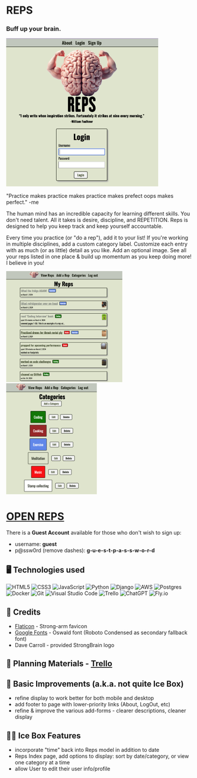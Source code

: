 # REPS
### Buff up your brain.

<img src="./main_app/static/images/readme/reps-screenshot1.png" alt="TEXT HERE" height="400"/>

"Practice makes practice makes practice makes prefect oops makes perfect."
  -me

The human mind has an incredible capacity for learning different skills. You don't need talent. All it takes is desire, discipline, and REPETITION. Reps is designed to help you keep track and keep yourself accountable. 

Every time you practice (or "do a rep"), add it to your list! If you're working in multiple disciplines, add a custom category label. Customize each entry with as much (or as little) detail as you like. Add an optional image. See all your reps listed in one place & build up momentum as you keep doing more! I believe in you! 

<img src="./main_app/static/images/readme/reps-screenshot2.png" alt="TEXT HERE" height="300"/><img src="./main_app/static/images/readme/reps-screenshot3.png" alt="TEXT HERE" height="300"/>

# [OPEN REPS](https://reps-app.fly.dev)
There is a **Guest Account** available for those who don't wish to sign up:
- username: **guest**
- p@ssw0rd (remove dashes): **g-u-e-s-t-p-a-s-s-w-o-r-d**

## :desktop_computer:	Technologies used 

![HTML5](https://img.shields.io/badge/html5-%23E34F26.svg?style=for-the-badge&logo=html5&logoColor=white)
![CSS3](https://img.shields.io/badge/css3-%231572B6.svg?style=for-the-badge&logo=css3&logoColor=white)
![JavaScript](https://img.shields.io/badge/javascript-%23323330.svg?style=for-the-badge&logo=javascript&logoColor=%23F7DF1E)
![Python](https://img.shields.io/badge/python-3670A0?style=for-the-badge&logo=python&logoColor=ffdd54)
![Django](https://img.shields.io/badge/django-%23092E20.svg?style=for-the-badge&logo=django&logoColor=white)
![AWS](https://img.shields.io/badge/AWS-%23FF9900.svg?style=for-the-badge&logo=amazon-aws&logoColor=white)
![Postgres](https://img.shields.io/badge/postgres-%23316192.svg?style=for-the-badge&logo=postgresql&logoColor=white)
![Docker](https://img.shields.io/badge/docker-%230db7ed.svg?style=for-the-badge&logo=docker&logoColor=white)
![Git](https://img.shields.io/badge/git-%23F05033.svg?style=for-the-badge&logo=git&logoColor=white)
![Visual Studio Code](https://img.shields.io/badge/VSCode-0078D4?style=for-the-badge&logo=visual%20studio%20code&logoColor=white)
![Trello](https://img.shields.io/badge/Trello-%23026AA7.svg?style=for-the-badge&logo=Trello&logoColor=white)
![ChatGPT](https://img.shields.io/badge/chatGPT-74aa9c?style=for-the-badge&logo=openai&logoColor=white)
![Fly.io](https://img.shields.io/badge/Fly.io%20-%20purple)

## :handshake:	Credits

- [Flaticon](https://www.flaticon.com/free-icons/strong-arm) - Strong-arm favicon</a>
- [Google Fonts](https://fonts.google.com/specimen/Oswald) - Oswald font (Roboto Condensed as secondary fallback font)
- Dave Carroll - provided StrongBrain logo

## :brain:	Planning Materials - [Trello](https://trello.com/b/nXX6ySC8/reps)

## :wrench:	Basic Improvements (a.k.a. not quite Ice Box)

- refine display to work better for both mobile and desktop
- add footer to page with lower-priority links (About, LogOut, etc)
- refine & improve the various add-forms - clearer descriptions, cleaner display

## :ice_cube::boxing_glove: Ice Box Features 

- incorporate "time" back into Reps model in addition to date
- Reps Index page, add options to display: sort by date/category, or view one category at a time
- allow User to edit their user info/profile
